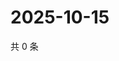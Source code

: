 # 2025-10-15

共 0 条

<!-- BEGIN ZHIHUVIDEO -->
<!-- 最后更新时间 Wed Oct 15 2025 02:17:15 GMT+0800 (China Standard Time) -->

<!-- END ZHIHUVIDEO -->
